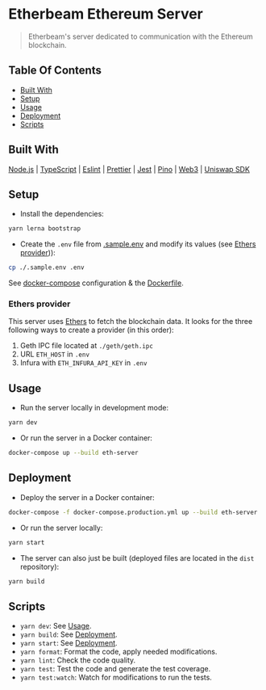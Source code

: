 # Etherbeam Ethereum Server

> Etherbeam's server dedicated to communication with the Ethereum blockchain.

## Table Of Contents

- [Built With](#built-with)
- [Setup](#setup)
- [Usage](#usage)
- [Deployment](#deployment)
- [Scripts](#scripts)

## Built With

[Node.js](https://nodejs.org) |
[TypeScript](https://www.typescriptlang.org) |
[Eslint](https://eslint.org) |
[Prettier](https://prettier.io) |
[Jest](https://jestjs.io) |
[Pino](https://getpino.io/#/) |
[Web3](https://web3js.readthedocs.io) |
[Uniswap SDK](https://github.com/Uniswap/uniswap-sdk)

## Setup

- Install the dependencies:

```bash
yarn lerna bootstrap
```

- Create the `.env` file from [.sample.env](.sample.env) and modify its values
  (see [Ethers provider](#ethers-provider))):

```bash
cp ./.sample.env .env
```

See [docker-compose](../../docker-compose.yml) configuration & the
[Dockerfile](Dockerfile).

### Ethers provider

This server uses [Ethers](https://docs.ethers.io/) to fetch the blockchain data.
It looks for the three following ways to create a provider (in this order):

1. Geth IPC file located at `./geth/geth.ipc`
1. URL `ETH_HOST` in `.env`
1. Infura with `ETH_INFURA_API_KEY` in `.env`

## Usage

- Run the server locally in development mode:

```bash
yarn dev
```

- Or run the server in a Docker container:

```bash
docker-compose up --build eth-server
```

## Deployment

- Deploy the server in a Docker container:

```bash
docker-compose -f docker-compose.production.yml up --build eth-server
```

- Or run the server locally:

```bash
yarn start
```

- The server can also just be built (deployed files are located in the `dist`
  repository):

```bash
yarn build
```

## Scripts

- `yarn dev`: See [Usage](#usage).
- `yarn build`: See [Deployment](#deployment).
- `yarn start`: See [Deployment](#deployment).
- `yarn format`: Format the code, apply needed modifications.
- `yarn lint`: Check the code quality.
- `yarn test`: Test the code and generate the test coverage.
- `yarn test:watch`: Watch for modifications to run the tests.
